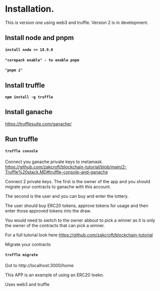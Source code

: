 # Installation.

This is version one using web3 and truffle. Version 2 is in development. 

## Install node and pnpm

#### `install node >= 18.9.0`
#### `"corepack enable" - to enable pnpm`
#### `"pnpm i"`

## Install truffle
#### `npm install -g truffle`

## Install ganache
https://trufflesuite.com/ganache/


## Run truffle
#### `truffle console`

Connect you ganache private keys to metamask.
https://github.com/zakcroft/blockchain-tutorial/blob/main/2-Truffle%20stack.MD#truffle-console-and-ganache

Connect 2 private keys. 
The first is the owner of the app and you should migrate your contracts to ganache with this account.

The second is the user and you can buy and enter the lottery. 

The user should buy ERC20 tokens, approve tokens for usage and then enter those approved tokens into the draw.

You would need to switch to the owner abbout to pick a winner as it is only the owner of the contracts that can pick a winner.

For a full tutorial look here https://github.com/zakcroft/blockchain-tutorial


Migrate your contracts

#### `truffle migrate`


Got to http://localhost:3000/home


This APP is an example of using an ERC20 toekn.


Uses web3 and truffle